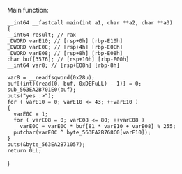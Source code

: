 Main function:

    __int64 __fastcall main(int a1, char **a2, char **a3)
    {
    __int64 result; // rax
    _DWORD varE10; // [rsp+0h] [rbp-E10h]
    _DWORD varE0C; // [rsp+4h] [rbp-E0Ch]
    _DWORD varE08; // [rsp+8h] [rbp-E08h]
    char buf[3576]; // [rsp+10h] [rbp-E00h]
    __int64 var8; // [rsp+E08h] [rbp-8h]

    var8 = __readfsqword(0x28u);
    buf[(int)(read(0, buf, 0xDEFuLL) - 1)] = 0;
    sub_563EA2B701E0(buf);
    puts("yes :>");
    for ( varE10 = 0; varE10 <= 43; ++varE10 )
    {
      varE0C = 1;
      for ( varE08 = 0; varE08 <= 80; ++varE08 )
        varE0C = varE0C * buf[81 * varE10 + varE08] % 255;
      putchar(varE0C ^ byte_563EA2B768C0[varE10]);
    }
    puts(&byte_563EA2B71057);
    return 0LL;
  }

